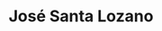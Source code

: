 ---
# Display name
title: José Santa Lozano
stud: Ph.D.
# Is this the primary user of the site?
superuser: false

weight: 1

# Role/position
role: PhD. Senior Researcher <br> (University Head)

# Organizations/Affiliations
#organizations:
#  - name: Stanford University
#    url: ''

externalLink: "#"
openExternalLinkInNewTab: false

# Social/Academic Networking
# For available icons, see: https://wowchemy.com/docs/getting-started/page-builder/#icons
#   For an email link, use "fas" icon pack, "envelope" icon, and a link in the
#   form "mailto:your-email@example.com" or "#contact" for contact widget.
social:
  - icon: envelope
    icon_pack: fas
    name: 'Email'
    link: 'mailto:jose.santa@upct.es'
  - icon: phone
    icon_pack: fa
    name: 'Phone'
    link: 'tel:+34968325952'
  #- icon: twitter
  #  icon_pack: fab
  #  link: https://twitter.com/GeorgeCushen
  #- icon: google-scholar
  #  icon_pack: ai
  #  link: https://scholar.google.co.uk/citations?user=sIwtMXoAAAAJ
  #- icon: github
  #  icon_pack: fab
  #  link: https://github.com/gcushen
# Link to a PDF of your resume/CV from the About widget.
# To enable, copy your resume/CV to `static/files/cv.pdf` and uncomment the lines below.
# - icon: cv
#   icon_pack: ai
#   link: files/cv.pdf

# Enter email to display Gravatar (if Gravatar enabled in Config)
email: ''

# Highlight the author in author lists? (true/false)
highlight_name: false

# Organizational groups that you belong to (for People widget)
#   Set this to `[]` or comment out if you are not using People widget.
user_groups:
  - Research Team
---